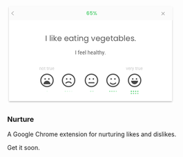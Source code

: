 ![Image of Nurture App](https://github.com/benreimer9/nurture/blob/master/images/nurtureImg.png)

### Nurture

A Google Chrome extension for nurturing likes and dislikes.

Get it soon. 

